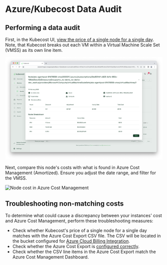 # Azure/Kubecost Data Audit

## Performing a data audit

First, in the Kubecost UI, [view the price of a single node for a single day](./). Note, that Kubecost breaks out each VM within a Virtual Machine Scale Set (VMSS) as its own line item.

![Detailed node cost in Kubecost](../../images/data-auditing/dataaudit-azure-kubecost.png)

Next, compare this node's costs with what is found in Azure Cost Management (Amortized). Ensure you adjust the date range, and filter for the VMSS.

![Node cost in Azure Cost Management](../../.gitbook/assets/dataaudit-azure-acm.png)

## Troubleshooting non-matching costs

To determine what could cause a discrepancy between your instances' cost and Azure Cost Management, perform these troubleshooting measures:

* Check whether Kubecost's price of a single node for a single day matches with the Azure Cost Export CSV file. The CSV will be located in the bucket configured for [Azure Cloud Billing Integration](/install-and-configure/install/cloud-integration/azure-out-of-cluster/azure-out-of-cluster.md).
* Check whether the Azure Cost Export is [configured correctly](/install-and-configure/install/cloud-integration/azure-out-of-cluster/azure-out-of-cluster.md).
* Check whether the CSV line items in the Azure Cost Export match the Azure Cost Management Dashboard.
